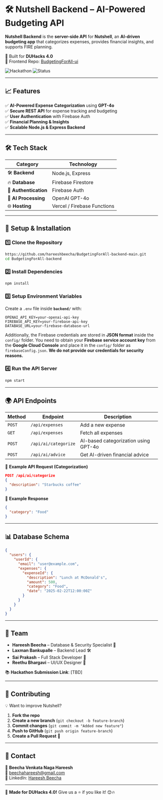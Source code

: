 # 🛠️ Nutshell Backend – AI-Powered Budgeting API

**Nutshell Backend** is the **server-side API** for **Nutshell**, an **AI-driven budgeting app** that categorizes expenses, provides financial insights, and supports FIRE planning.

🚀 Built for **DUHacks 4.0**  
🔗 Frontend Repo: [BudgetingForAll-ui](https://github.com/hareeshbeecha/BudgetingForAll-ui-main.git)  

![Hackathon](https://img.shields.io/badge/Hackathon-DUHacks%204.0-purple)
![Status](https://img.shields.io/badge/Status-In%20Progress-orange)

---

## **📈 Features**
✅ **AI-Powered Expense Categorization** using **GPT-4o**  
✅ **Secure REST API** for expense tracking and budgeting  
✅ **User Authentication** with Firebase Auth  
✅ **Financial Planning & Insights**  
✅ **Scalable Node.js & Express Backend**  

---

## **🛠️ Tech Stack**
| **Category**  | **Technology** |
|--------------|--------------|
| 🛠 **Backend** | Node.js, Express |
| 🔥 **Database** | Firebase Firestore |
| 🔑 **Authentication** | Firebase Auth |
| 🤖 **AI Processing** | OpenAI GPT-4o |
| 🌐 **Hosting** | Vercel / Firebase Functions |

---

## **🚀 Setup & Installation**
### **1️⃣ Clone the Repository**
```sh
https://github.com/hareeshbeecha/BudgetingForAll-backend-main.git
cd BudgetingForAll-backend
```

### **2️⃣ Install Dependencies**
```sh
npm install
```

### **3️⃣ Setup Environment Variables**
Create a `.env` file inside **`backend/`** with:
```
OPENAI_API_KEY=your-openai-api-key
FIREBASE_API_KEY=your-firebase-api-key
DATABASE_URL=your-firebase-database-url
```

Additionally, the Firebase credentials are stored in **JSON format** inside the `config/` folder. You need to obtain your **Firebase service account key** from the **Google Cloud Console** and place it in the `config/` folder as `firebaseConfig.json`. **We do not provide our credentials for security reasons.**

### **4️⃣ Run the API Server**
```sh
npm start
```

---

## **🌍 API Endpoints**
| Method | Endpoint | Description |
|--------|---------|-------------|
| `POST` | `/api/expenses` | Add a new expense |
| `GET` | `/api/expenses` | Fetch all expenses |
| `POST` | `/api/ai/categorize` | AI-based categorization using GPT-4o |
| `POST` | `/api/ai/advice` | Get AI-driven financial advice |

📀 **Example API Request (Categorization)**
```json
POST /api/ai/categorize
{
  "description": "Starbucks coffee"
}
```
📀 **Example Response**
```json
{
  "category": "Food"
}
```

---

## **📊 Database Schema**
```json
{
  "users": {
    "userId": {
      "email": "user@example.com",
      "expenses": {
        "expenseId": {
          "description": "Lunch at McDonald's",
          "amount": 500,
          "category": "Food",
          "date": "2025-02-22T12:00:00Z"
        }
      }
    }
  }
}
```

---

## **👥 Team**
- **Hareesh Beecha** – Database & Security Specialist 🔐 
- **Laxman Bankupalle** – Backend Lead 🛠️  
- **Sai Prakash** – Full Stack Developer 🤖  
- **Reethu Bhargavi** – UI/UX Designer 🎨  
 
📚 **Hackathon Submission Link**: [TBD]  

---

## **🙏 Contributing**
💡 Want to improve Nutshell?  
1. **Fork the repo**  
2. **Create a new branch** (`git checkout -b feature-branch`)  
3. **Commit changes** (`git commit -m "Added new feature"`)  
4. **Push to GitHub** (`git push origin feature-branch`)  
5. **Create a Pull Request** 🎉  

---

## **📩 Contact**
👤 **Beecha Venkata Naga Hareesh**  
📧 [beechahareesh@gmail.com](mailto:beechahareesh@gmail.com)  
💼 LinkedIn: [Hareesh Beecha](https://www.linkedin.com/in/hareeshbeecha/)  

---

🚀 **Made for DUHacks 4.0!** Give us a ⭐ if you like it! 😊🔥
